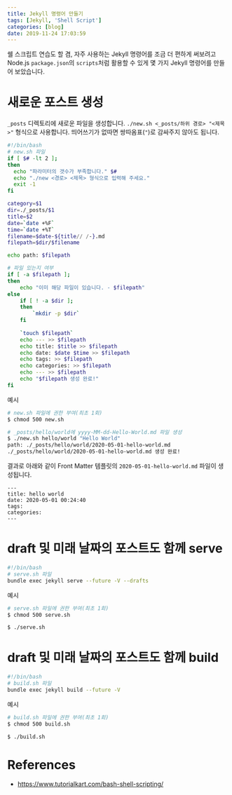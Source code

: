 ```yaml
---
title: Jekyll 명령어 만들기
tags: [Jekyll, 'Shell Script']
categories: [blog]
date: 2019-11-24 17:03:59
---
```


쉘 스크립트 연습도 할 겸, 자주 사용하는 Jekyll 명령어를 조금 더 편하게 써보려고 Node.js `package.json`의 `scripts`처럼 활용할 수 있게 몇 가지 Jekyll 명령어를 만들어 보았습니다.

# 새로운 포스트 생성
`_posts` 디렉토리에 새로운 파일을 생성합니다. `./new.sh <_posts/하위 경로> "<제목>"` 형식으로 사용합니다. 띄어쓰기가 없따면 쌍따옴표(`"`)로 감싸주지 않아도 됩니다.
```sh
#!/bin/bash
# new.sh 파일
if [ $# -lt 2 ];
then
  echo "파라미터의 갯수가 부족합니다." $#
  echo "./new <경로> <제목> 형식으로 입력해 주세요."
  exit -1
fi

category=$1
dir=./_posts/$1
title=$2
date=`date +%F`
time=`date +%T`
filename=$date-${title// /-}.md
filepath=$dir/$filename

echo path: $filepath

# 파일 있는지 여부
if [ -a $filepath ];
then
    echo "이미 해당 파일이 있습니다. - $filepath"
else
    if [ ! -a $dir ];
    then
        `mkdir -p $dir`
    fi
    
    `touch $filepath`
    echo --- >> $filepath
    echo title: $title >> $filepath
    echo date: $date $time >> $filepath
    echo tags: >> $filepath
    echo categories: >> $filepath
    echo --- >> $filepath
    echo "$filepath 생성 완료!"
fi
```

예시
```bash
# new.sh 파일에 권한 부여(최초 1회)
$ chmod 500 new.sh

# _posts/hello/world에 yyyy-MM-dd-Hello-World.md 파일 생성
$ ./new.sh hello/world "Hello World"
path: ./_posts/hello/world/2020-05-01-hello-world.md
./_posts/hello/world/2020-05-01-hello-world.md 생성 완료!
```
결과로 아래와 같이 Front Matter 템플릿의 `2020-05-01-hello-world.md` 파일이 생성됩니다.
```
---
title: hello world
date: 2020-05-01 00:24:40
tags:
categories:
---
```

# draft 및 미래 날짜의 포스트도 함께 serve
```bash
#!/bin/bash
# serve.sh 파일
bundle exec jekyll serve --future -V --drafts
```
예시
```bash
# serve.sh 파일에 권한 부여(최초 1회)
$ chmod 500 serve.sh

$ ./serve.sh
```

# draft 및 미래 날짜의 포스트도 함께 build
```bash
#!/bin/bash
# build.sh 파일
bundle exec jekyll build --future -V
```
예시
```bash
# build.sh 파일에 권한 부여(최초 1회)
$ chmod 500 build.sh

$ ./build.sh
```

# References
- https://www.tutorialkart.com/bash-shell-scripting/
